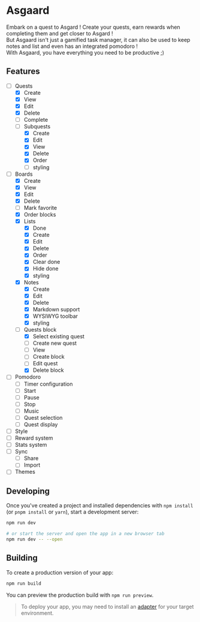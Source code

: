 # Asgaard

Embark on a quest to Asgard ! Create your quests, earn rewards when completing them and get closer to Asgard !  
But Asgaard isn't just a gamified task manager, it can also be used to keep notes and list and even has an integrated pomodoro !  
With Asgaard, you have everything you need to be productive ;)

## Features

- [ ] Quests
  - [x] Create
  - [x] View
  - [x] Edit
  - [x] Delete
  - [ ] Complete
  - [ ] Subquests
    - [x] Create
    - [x] Edit
    - [x] View
    - [x] Delete
    - [x] Order
    - [ ] styling
- [ ] Boards
  - [x] Create
  - [x] View
  - [x] Edit
  - [x] Delete
  - [ ] Mark favorite
  - [x] Order blocks
  - [x] Lists
    - [x] Done
    - [x] Create
    - [x] Edit
    - [x] Delete
    - [x] Order
    - [x] Clear done
    - [x] Hide done
    - [x] styling
  - [x] Notes
    - [x] Create
    - [x] Edit
    - [x] Delete
    - [x] Markdown support
    - [x] WYSIWYG toolbar
    - [x] styling
  - [ ] Quests block
    - [x] Select existing quest
    - [ ] Create new quest
    - [ ] View
    - [ ] Create block
    - [ ] Edit quest
    - [x] Delete block
- [ ] Pomodoro
  - [ ] Timer configuration
  - [ ] Start
  - [ ] Pause
  - [ ] Stop
  - [ ] Music
  - [ ] Quest selection
  - [ ] Quest display
- [ ] Style
- [ ] Reward system
- [ ] Stats system
- [ ] Sync
  - [ ] Share
  - [ ] Import
- [ ] Themes

## Developing

Once you've created a project and installed dependencies with `npm install` (or `pnpm install` or `yarn`), start a development server:

```bash
npm run dev

# or start the server and open the app in a new browser tab
npm run dev -- --open
```

## Building

To create a production version of your app:

```bash
npm run build
```

You can preview the production build with `npm run preview`.

> To deploy your app, you may need to install an [adapter](https://svelte.dev/docs/kit/adapters) for your target environment.
